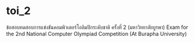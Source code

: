 # toi_2
ข้อสอบทดสอบการแข่งขันคอมพิวเตอร์โอลิมปิกระดับชาติ ครั้งที่ 2 (มหาวิทยาลัยบูรพา) Exam for the 2nd National Computer Olympiad Competition (At Burapha University)
